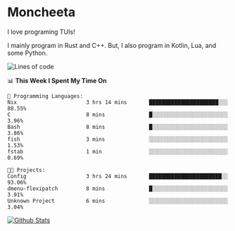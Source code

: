 # Moncheeta

I love programing TUIs!

I mainly program in Rust and C++. But, I also program in Kotlin, Lua, and some Python.

<!--START_SECTION:waka-->
![Lines of code](https://img.shields.io/badge/From%20Hello%20World%20I%27ve%20Written--2%20Thousand%20lines%20of%20code-blue)

📊 **This Week I Spent My Time On** 

```text
💬 Programming Languages: 
Nix                      3 hrs 14 mins       ██████████████████████░░░   88.55% 
C                        8 mins              █░░░░░░░░░░░░░░░░░░░░░░░░   3.96% 
Bash                     8 mins              █░░░░░░░░░░░░░░░░░░░░░░░░   3.86% 
fish                     3 mins              ░░░░░░░░░░░░░░░░░░░░░░░░░   1.53% 
fstab                    1 min               ░░░░░░░░░░░░░░░░░░░░░░░░░   0.69%

🐱‍💻 Projects: 
Config                   3 hrs 24 mins       ███████████████████████░░   93.06% 
dmenu-flexipatch         8 mins              █░░░░░░░░░░░░░░░░░░░░░░░░   3.91% 
Unknown Project          6 mins              ░░░░░░░░░░░░░░░░░░░░░░░░░   3.04%

```


<!--END_SECTION:waka-->

[![Github Stats](https://github-readme-stats.vercel.app/api?username=Moncheeta&show_icons=true&hide=stars&include_all_commits=true&theme=dracula)](https://github.com/anuraghazra/github-readme-stats)
